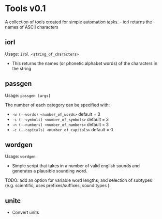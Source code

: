 Tools v0.1
==========

A collection of tools created for simple automation tasks.
    -   iorl returns the names of ASCII characters

iorl
----

Usage: `irol <string_of_characters>`

-   This returns the names (or phonetic alphabet words) of the characters in the string


passgen
------

Usage: `passgen [args]`

The number of each category can be specified with:

- `-w (--words) <number_of_words>` default = 3
- `-s (--symbols) <number_of_symbols>` default = 3
- `-n (--numbers) <number_of_numbers>` default = 3
- `-c (--capitals) <number_of_capitals>` default = 0

wordgen
------

Usage: `wordgen` 

-   Simple script that takes in a number of valid english sounds and
    generates a plausible sounding word. 

TODO: add an option for variable word lengths, and selection of subtypes (e.g.
scientific, uses prefixes/suffixes, sound types ).

## unitc

-   Convert units
